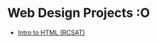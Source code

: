 # Web Design Projects :O

<ul>
    <li><a href="intro_html/index.html" target="_blank">Intro to HTML (RCSAT)</a></li>
</ul>